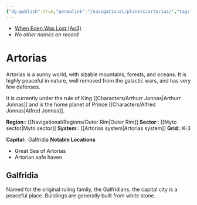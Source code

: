 ```yaml
---
{"dg-publish":true,"permalink":"/navigational/planets/artorias/","tags":["map","planet","outerrim","myto"],"noteIcon":"saber1"}
---
```


- [When Eden Was Lost (Ao3)](https://archiveofourown.org/works/19334440/chapters/45992584)
- *No other names on record*
# Artorias

Artorias is a sunny world, with sizable mountains, forests, and oceans. It is highly peaceful in nature, well removed from the galactic wars, and has very few defenses.

It is currently under the rule of King [[Characters/Arthurr Jonnas\|Arthurr Jonnas]] and is the home planet of Prince [[Characters/Alfred Jonnas\|Alfred Jonnas]]. 

**Region**::  [[Navigational/Regions/Outer Rim\|Outer Rim]]
**Sector**::  [[Myto sector\|Myto sector]]
**System**::  [[Artorias system\|Artorias system]]
**Grid**::  K-3

**Capital**:: Galfridia
**Notable Locations**
- Great Sea of Artorias
- Artorian safe haven

## Galfridia

Named for the original ruling family, the Galfridians, the capital city is a peaceful place. Buildings are generally built from white stone. 
